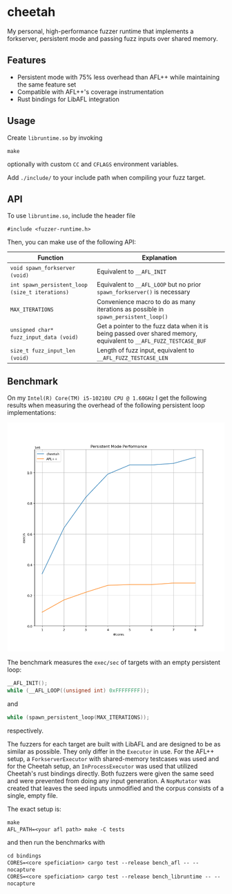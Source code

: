 # cheetah

My personal, high-performance fuzzer runtime that implements a forkserver, persistent mode and passing fuzz inputs
over shared memory.

## Features
- Persistent mode with 75% less overhead than AFL++ while maintaining the same feature set
- Compatible with AFL++'s coverage instrumentation
- Rust bindings for LibAFL integration

## Usage
Create `libruntime.so` by invoking
```
make
```
optionally with custom `CC` and `CFLAGS` environment variables.

Add `./include/` to your include path when compiling your fuzz target.

## API
To use `libruntime.so`, include the header file
```
#include <fuzzer-runtime.h>
```

Then, you can make use of the following API:

| Function | Explanation |
|----------|-------------|
| `void spawn_forkserver (void)` | Equivalent to `__AFL_INIT` |
| `int spawn_persistent_loop (size_t iterations)` | Equivalent to `__AFL_LOOP` but no prior `spawn_forkserver()` is necessary |
| `MAX_ITERATIONS` | Convenience macro to do as many iterations as possible in `spawn_persistent_loop()` |
| `unsigned char* fuzz_input_data (void)` | Get a pointer to the fuzz data when it is being passed over shared memory, equivalent to `__AFL_FUZZ_TESTCASE_BUF` |
| `size_t fuzz_input_len (void)` | Length of fuzz input, equivalent to `__AFL_FUZZ_TESTCASE_LEN` |

## Benchmark
On my `Intel(R) Core(TM) i5-10210U CPU @ 1.60GHz` I get the following results when measuring the overhead of the
following persistent loop implementations:

![](./results.png)

The benchmark measures the `exec/sec` of targets with an empty persistent loop:
```c
__AFL_INIT();
while (__AFL_LOOP((unsigned int) 0xFFFFFFFF));
```
and
```c
while (spawn_persistent_loop(MAX_ITERATIONS));
```
respectively.

The fuzzers for each target are built with LibAFL and are designed to be
as similar as possible. They only differ in the `Executor` in use.
For the AFL++ setup, a `ForkserverExecutor` with shared-memory testcases
was used and for the Cheetah setup, an `InProcessExecutor` was used that
utilized Cheetah's rust bindings directly. Both fuzzers were given the
same seed and were prevented from doing any input generation.
A `NopMutator` was created that leaves the seed inputs unmodified and
the corpus consists of a single, empty file.

The exact setup is:
```
make
AFL_PATH=<your afl path> make -C tests
```
and then run the benchmarks with
```
cd bindings
CORES=<core speficiation> cargo test --release bench_afl -- --nocapture
CORES=<core speficiation> cargo test --release bench_libruntime -- --nocapture
```
